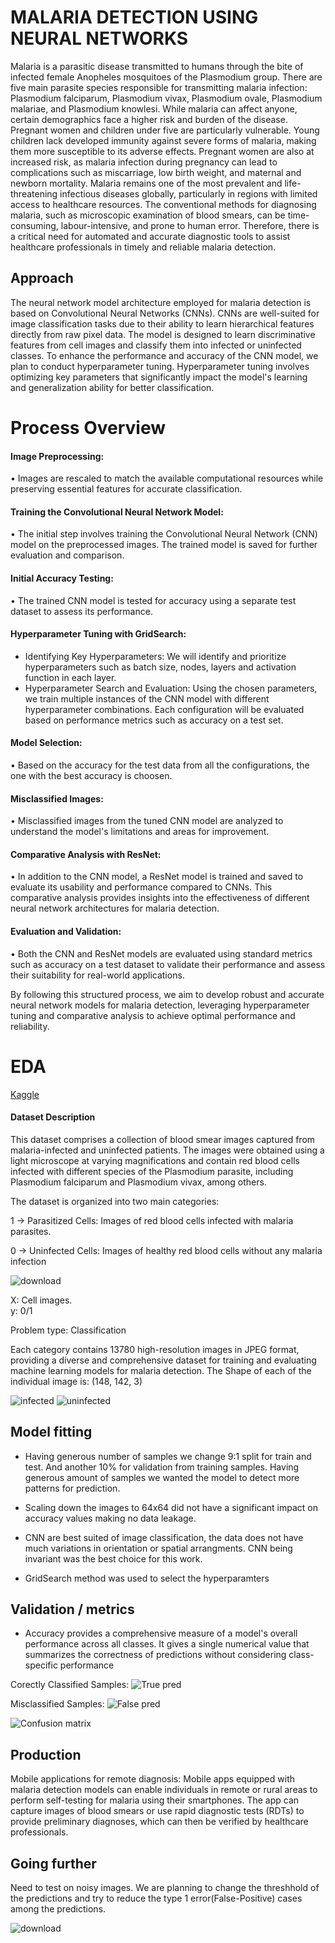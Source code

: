 # MALARIA DETECTION USING NEURAL NETWORKS

Malaria is a parasitic disease transmitted to humans through the bite of infected female Anopheles mosquitoes of the Plasmodium group. There are five main parasite species responsible for transmitting malaria infection: Plasmodium falciparum, Plasmodium vivax, Plasmodium ovale, Plasmodium malariae, and Plasmodium knowlesi. While malaria can affect anyone, certain demographics face a higher risk and burden of the disease. Pregnant women and children under five are particularly vulnerable. Young children lack developed immunity against severe forms of malaria, making them more susceptible to its adverse effects. Pregnant women are also at increased risk, as malaria infection during pregnancy can lead to complications such as miscarriage, low birth weight, and maternal and newborn mortality.
Malaria remains one of the most prevalent and life-threatening infectious diseases globally, particularly in regions with limited access to healthcare resources. The conventional methods for diagnosing malaria, such as microscopic examination of blood smears, can be time-consuming, labour-intensive, and prone to human error. Therefore, there is a critical need for automated and accurate diagnostic tools to assist healthcare professionals in timely and reliable malaria detection.



## Approach

The neural network model architecture employed for malaria detection is based on Convolutional Neural Networks (CNNs). CNNs are well-suited for image classification tasks due to their ability to learn hierarchical features directly from raw pixel data. The model is designed to learn discriminative features from cell images and classify them into infected or uninfected classes. To enhance the performance and accuracy of the CNN model, we plan to conduct hyperparameter tuning. Hyperparameter tuning involves optimizing key parameters that significantly impact the model's learning and generalization ability for better classification.

# Process Overview

#### Image Preprocessing:
• Images are rescaled to match the available computational resources while preserving essential features for accurate classification.
#### Training the Convolutional Neural Network Model:
• The initial step involves training the Convolutional Neural Network (CNN) model on the preprocessed images. The trained model is saved for further evaluation and comparison.
#### Initial Accuracy Testing:
• The trained CNN model is tested for accuracy using a separate test dataset to assess its performance.
#### Hyperparameter Tuning with GridSearch:
- Identifying Key Hyperparameters: We will identify and prioritize hyperparameters such as batch size, nodes, layers and activation function in each layer.
- Hyperparameter Search and Evaluation: Using the chosen parameters, we train multiple instances of the CNN model with different hyperparameter combinations. Each configuration will be evaluated based on performance metrics such as accuracy on a test set.
#### Model Selection: 
• Based on the accuracy for the test data from all the configurations, the one with the best accuracy is choosen.
#### Misclassified Images:
• Misclassified images from the tuned CNN model are analyzed to understand the model's limitations and areas for improvement.
#### Comparative Analysis with ResNet:
•	In addition to the CNN model, a ResNet model is trained and saved to evaluate its usability and performance compared to CNNs. This comparative analysis provides insights into the effectiveness of different neural network architectures for malaria detection.
#### Evaluation and Validation:
• Both the CNN and ResNet models are evaluated using standard metrics such as accuracy on a test dataset to validate their performance and assess their suitability for real-world applications.
 
By following this structured process, we aim to develop robust and accurate neural network models for malaria detection, leveraging hyperparameter tuning and comparative analysis to achieve optimal performance and reliability.



# EDA
[Kaggle](https://www.kaggle.com/datasets/iarunava/cell-images-for-detecting-malaria)

#### Dataset Description
This dataset comprises a collection of blood smear images captured from malaria-infected and uninfected patients. The images were obtained using a light microscope at varying magnifications and contain red blood cells infected with different species of the Plasmodium parasite, including Plasmodium falciparum and Plasmodium vivax, among others.

The dataset is organized into two main categories:       

1 -> Parasitized Cells: Images of red blood cells infected with malaria parasites.

0 -> Uninfected Cells: Images of healthy red blood cells without any malaria infection

![download](https://github.com/nipun-davasam/IA651-Applied-Machine-Learning/assets/151178533/20a7402c-7d29-410a-a95a-7a6b57aa318d)


X: Cell images.    
y: 0/1

Problem type: Classification      

Each category contains 13780 high-resolution images in JPEG format, providing a diverse and comprehensive dataset for training and evaluating machine learning models for malaria detection. The Shape of each of the individual image is: (148, 142, 3)

![infected](https://github.com/nipun-davasam/IA651-Applied-Machine-Learning/assets/151178533/59b33d41-6f7c-4924-9a39-8b8624fe67ac)
![uninfected](https://github.com/nipun-davasam/IA651-Applied-Machine-Learning/assets/151178533/55c43364-f303-4be2-a350-70d3eec15d8a)





## Model fitting
- Having generous number of samples we change 9:1 split for train and test. And another 10% for validation from training samples. Having generous amount of samples we wanted the model to detect more patterns for prediction.

- Scaling down the images to 64x64 did not have a significant impact on accuracy values making no data leakage.

- CNN are best suited of image classification, the data does not have much variations in orientation or spatial arrangments. CNN being invariant was the best choice for this work.

- GridSearch method was used to select the hyperparamters

## Validation / metrics

- Accuracy provides a comprehensive measure of a model's overall performance across all classes. It gives a single numerical value that summarizes the correctness of predictions without considering class-specific performance

Corectly Classified Samples:
![True pred](https://github.com/nipun-davasam/IA651-Applied-Machine-Learning/assets/151178533/882e698e-ccbc-4ab9-8ba1-f716b8614ac4)

Misclassified Samples:
![False pred](https://github.com/nipun-davasam/IA651-Applied-Machine-Learning/assets/151178533/91faa030-861c-482c-998e-e75aa88d232d)


![Confusion matrix](https://github.com/nipun-davasam/IA651-Applied-Machine-Learning/assets/151178533/ab34d377-e7b1-4789-b9d9-65c11f72cb57)


## Production

Mobile applications for remote diagnosis: Mobile apps equipped with malaria detection models can enable individuals in remote or rural areas to perform self-testing for malaria using their smartphones. The app can capture images of blood smears or use rapid diagnostic tests (RDTs) to provide preliminary diagnoses, which can then be verified by healthcare professionals.


## Going further
Need to test on noisy images. We are planning to change the threshhold of the predictions and try to reduce the type 1 error(False-Positive) cases among the predictions.

![download](https://github.com/nipun-davasam/IA651-Applied-Machine-Learning/assets/151178533/ec681867-ebc3-4bed-828d-c090ba45a0bb)
